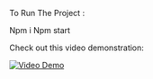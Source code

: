 To Run The Project :

Npm i 
Npm start


Check out this video demonstration:

[![Video Demo](https://img.youtube.com/vi/CPKXnBkBqFo/0.jpg)](https://www.youtube.com/watch?v=CPKXnBkBqFo)